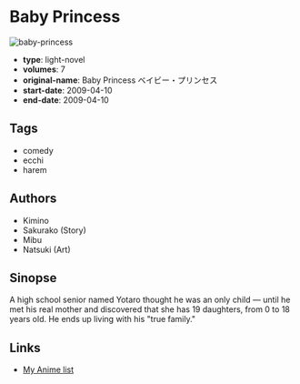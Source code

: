 # Baby Princess

![baby-princess](https://cdn.myanimelist.net/images/manga/3/140705.jpg)

-   **type**: light-novel
-   **volumes**: 7
-   **original-name**: Baby Princess ベイビー・プリンセス
-   **start-date**: 2009-04-10
-   **end-date**: 2009-04-10

## Tags

-   comedy
-   ecchi
-   harem

## Authors

-   Kimino
-   Sakurako (Story)
-   Mibu
-   Natsuki (Art)

## Sinopse

A high school senior named Yotaro thought he was an only child — until he met his real mother and discovered that she has 19 daughters, from 0 to 18 years old. He ends up living with his "true family."

## Links

-   [My Anime list](https://myanimelist.net/manga/8676/Baby_Princess)
